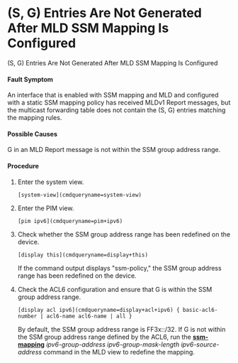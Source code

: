 (S, G) Entries Are Not Generated After MLD SSM Mapping Is Configured
====================================================================

(S, G) Entries Are Not Generated After MLD SSM Mapping Is Configured

#### Fault Symptom

An interface that is enabled with SSM mapping and MLD and configured with a static SSM mapping policy has received MLDv1 Report messages, but the multicast forwarding table does not contain the (S, G) entries matching the mapping rules.


#### Possible Causes

G in an MLD Report message is not within the SSM group address range.


#### Procedure

1. Enter the system view.
   
   
   ```
   [system-view](cmdqueryname=system-view)
   ```
2. Enter the PIM view.
   
   
   ```
   [pim ipv6](cmdqueryname=pim+ipv6)
   ```
3. Check whether the SSM group address range has been redefined on the device.
   
   
   ```
   [display this](cmdqueryname=display+this)
   ```
   
   If the command output displays "ssm-policy," the SSM group address range has been redefined on the device.
4. Check the ACL6 configuration and ensure that G is within the SSM group address range.
   
   
   ```
   [display acl ipv6](cmdqueryname=display+acl+ipv6) { basic-acl6-number | acl6-name acl6-name | all }
   ```
   
   
   
   By default, the SSM group address range is FF3x::/32. If G is not within the SSM group address range defined by the ACL6, run the [**ssm-mapping**](cmdqueryname=ssm-mapping) *ipv6-group-address* *ipv6-group-mask-length* *ipv6-source-address* command in the MLD view to redefine the mapping.